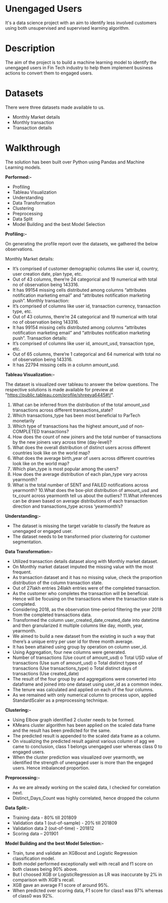 # Unengaged Users
It's a data science project with an aim to identify less involved customers using both unsupervised and supervised learning algorithm.

# Description

The aim of the project is to build a machine learning model to identify the unengaged users in Fin Tech industry to help them implement business actions to convert them to engaged users.

# Datasets

There were three datasets made available to us.
- Monthly Market details
- Monthly transaction
- Transaction details

# Walkthrough 

The solution has been built over Python using Pandas and Machine Learning models.

<b>Performed:-</b>
- Profiling
- Tableau Visualization
- Understanding
- Data Transformation
- Clustering
- Preprocessing
- Data Split
- Model Building and the best Model Selection


<b>Profiling:-</b>

On generating the profile report over the datasets, we gathered the below observations.

Monthly Market details: 
- It’s comprised of customer demographic columns like user id, country, user creation date, plan type, etc.
- Out of 43 columns, there’re 24 categorical and 19 numerical with total no of observation being 143316.
- It has 99154 missing cells distributed among columns “attributes notification marketing email” and “attributes notification marketing push”.
Monthly transaction:
- It’s comprised of columns like user id, transaction currency, transaction type, etc.
- Out of 43 columns, there’re 24 categorical and 19 numerical with total no of observation being 143316.
- It has 99154 missing cells distributed among columns “attributes notification marketing email” and “attributes notification marketing push”.
Transaction details:
- It’s comprised of columns like user id, amount_usd, transaction type, etc.
- Out of 65 columns, there’re 1 categorical and 64 numerical with total no of observation being 143316.
- It has 22794 missing cells in a column amount_usd.


<b>Tableau Visualization:-</b>

The dataset is visualized over tableau to answer the below questions. The respective solutions is made available for preview at "https://public.tableau.com/profile/shreeya6445#!/".

1. What can be inferred from the distribution of the total amount_usd transactions across different transactions_state? 
2. Which transactions_type has been most beneficial to ParTech monetarily
3. Which type of transactions has the highest amount_usd of non-COMPLETED transactions? 
4. How does the count of new joiners and the total number of transactions by the new joiners vary across time (day-level)? 
5. What does the overall distribution of distinct users across different countries look like on the world map? 
6. What does the average birth_year of users across different countries look like on the world map?
7. Which plan_type is most popular among the users? 
8. How does the average distribution of each plan_type vary across yearmonth?
9. What is the total number of SENT and FAILED notifications across yearmonth? 
10.What does the box-plot distribution of amount_usd and tx_count across yearmonth tell us about the outliers? 
11.What inferences can be drawn based on average distributions of each transaction direction and transactions_type across ‘yearmonth’s?


<b>Understanding:-</b>
- The dataset is missing the target variable to classify the feature as unengaged or engaged user.
- The dataset needs to be transformed prior clustering for customer segmentation.

<b>Data Transformation:-</b>
- Utilized transaction details dataset along with Monthly market dataset.
- On Monthly market dataset imputed the missing value with the most frequent.
- As transaction  dataset and it has no missing value, check the proportion distribution of the column transaction state.
- Out of 27lakh entries 24lakh entries were of the completed transaction.
- As the customer who completes the transaction will be beneficial. Hence will be focusing on the transactions where the transaction state is completed.
- Considering 2018, as the observation time-period filtering the year 2018 from the completed transactions data.
- Transformed the column user_created_date,created_date  into datetime and then granularized it multiple columns like day, month, year, yearmonth.
- We aimed to build a new dataset from the existing in such a way that there’s a unique entry per user id for three month average.
- It has been attained using group by operation on column user_id.
- Using Aggregation, four new columns were generated.
- Number of transactions (Use count of amount_usd)
o	Total USD value of transactions (Use sum of amount_usd)
o	Total distinct types of transactions (Use transactions_type)
o	Total distinct days of transactions (Use created_date)
- The result of the four group by and aggregations were converted into dataframe and joined into one dataset using user_id as a common index.
- The tenure was calculated and applied on each of the four columns.
- As we remained with only numerical column to process upon, applied StandardScaler as a preprocessing technique.


<b>Clustering:-</b>
- Using Elbow graph identified 2 cluster needs to be formed.
- KMeans cluster algorithm has been applied on the scaled data frame and the result has been predicted for the same.
- The predicted result is appended to the scaled data frame as a column.
- On visualizing the predicted result against various column of agg we came to conclusion, class 1 belongs unengaged user whereas class 0 to engaged users.
- When the cluster prediction was visualized over yearmonth, we identified the strength of unengaged user is more than the engaged users. Hence imbalanced proportion.

<b>Preprocessing:-</b>
- As we are already working on the scaled data, I checked for correlation next.
- Distinct_Days_Count was highly correlated, hence dropped the column

<b>Data Split:-</b>
- Training data - 80% till 201809
- Validation data 1 (out-of-sample) - 20% till 201809 
- Validation data 2 (out-of-time) - 201812 
- Scoring data – 201901

<b>Model Building and the best Model Selection:-</b>
-  Train, tune and validate an XGBoost and Logistic Regression classification model.
-  Both model performed exceptionally well with recall and f1 score on both classes being 90% above.
-  But I choosed XGB or LogisticRegression  as LR was inaccurate by 2% in comparison with XGB's recall.
-  XGB gave an average F1 score of around 95%.
-  When predicted over scoring data, F1 score for class1 was 97% whereas of class0 was 92%.

